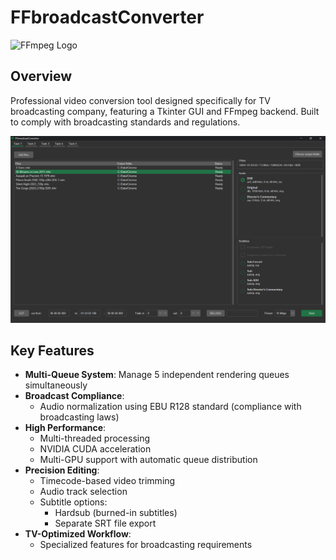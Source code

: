 # FFbroadcastConverter

![FFmpeg Logo](https://raw.githubusercontent.com/FFmpeg/FFmpeg/master/doc/ffmpeg-logo.png)

## Overview

Professional video conversion tool designed specifically for TV broadcasting company, featuring a Tkinter GUI and FFmpeg backend. Built to comply with broadcasting standards and regulations.

![main_window](screenshots/main_window.png)
## Key Features

- **Multi-Queue System**: Manage 5 independent rendering queues simultaneously
- **Broadcast Compliance**:
  - Audio normalization using EBU R128 standard (compliance with broadcasting laws)
- **High Performance**:
  - Multi-threaded processing
  - NVIDIA CUDA acceleration
  - Multi-GPU support with automatic queue distribution
- **Precision Editing**:
  - Timecode-based video trimming
  - Audio track selection
  - Subtitle options:
    - Hardsub (burned-in subtitles)
    - Separate SRT file export
- **TV-Optimized Workflow**: 
  - Specialized features for broadcasting requirements
